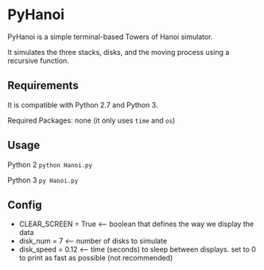 # PyHanoi
PyHanoi is a simple terminal-based Towers of Hanoi simulator.

It simulates the three stacks, disks, and the moving process using a recursive function.

## Requirements
It is compatible with Python 2.7 and Python 3.

Required Packages: none (it only uses `time` and `os`)

## Usage
Python 2 `python Hanoi.py`

Python 3 `py Hanoi.py`

## Config
- CLEAR_SCREEN = True   <--  boolean that defines the way we display the data
- disk_num = 7          <--  number of disks to simulate
- disk_speed = 0.12     <--  time (seconds) to sleep between displays. set to 0 to print as fast as possible (not recommended)
